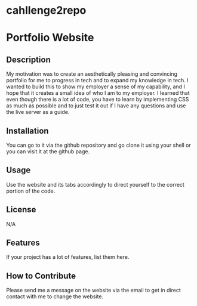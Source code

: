 # cahllenge2repo
# Portfolio Website

## Description
My motivation was to create an aesthetically pleasing and convincing portfolio for me to progress in tech and to expand my knowledge in tech. I wanted to build this to show my employer a sense of my capability, and I hope that it creates a small idea of who I am to my employer. I learned that even though there is a lot of code, you have to learn by implementing CSS as much as possible and to just test it out if I have any questions and use the live server as a guide.


## Installation
You can go to it via the github repository and go clone it using your shell or you can visit it at the github page.

## Usage
Use the website and its tabs accordingly to direct yourself to the correct portion of the code.



## License

N/A


## Features

If your project has a lot of features, list them here.

## How to Contribute

Please send me a message on the website via the email to get in direct contact with me to change the website.
